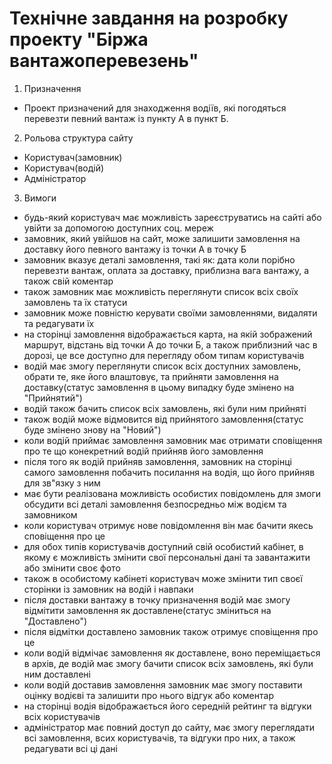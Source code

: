 # Технічне завдання на розробку проекту "Біржа вантажоперевезень"

1. Призначення
- Проект призначений для знаходження водіїв, які погодяться перевезти певний вантаж із пункту А в пункт Б.

2. Рольова структура сайту
* Користувач(замовник)
* Користувач(водій)
* Адміністратор

3. Вимоги

* будь-який користувач має можливість зареєструватись на сайті або увійти за допомогою доступних соц. мереж
* замовник, який увійшов на сайт, може залишити замовлення на доставку його певного вантажу із точки А в точку Б
* замовник вказує деталі замовлення, такі як: дата коли порібно перевезти вантаж, оплата за доставку, приблизна вага вантажу, а також свій коментар
* також замовник має можливість переглянути список всіх своїх замовлень та їх статуси
* замовник може повністю керувати своїми замовленнями, видаляти та редагувати їх
* на сторінці замовлення відображається карта, на якій зображений маршрут, відстань від точки А до точки Б, а також приблизний час в дорозі, це все доступно для перегляду обом типам користувачів
* водій має змогу переглянути список всіх доступних замовлень, обрати те, яке його влаштовує, та прийняти замовлення на доставку(статус замовлення в цьому випадку буде змінено на "Прийнятий")
* водій також бачить список всіх замовлень, які були ним прийняті
* також водій може відмовится від прийнятого замовлення(статус буде змінено знову на "Новий")
* коли водій приймає замовлення замовник має отримати сповіщення про те що конекретний водій прийняв його замовлення
* після того як водій прийняв замовлення, замовник на сторінці самого замовлення побачить посилання на водія, що його прийняв для зв"язку з ним
* має бути реалізована можливість особистих повідомлень для змоги обсудити всі деталі замовлення безпосредньо між водієм та замовником
* коли користувач отримує нове повідомлення він має бачити якесь сповіщення про це
* для обох типів користувачів доступний свій особистий кабінет, в якому є можливість змінити свої персональні дані та завантажити або змінити своє фото
* також в особистому кабінеті користувач може змінити тип своєї сторінки із замовник на водій і навпаки
* після доставки вантажу в точку призначення водій має змогу відмітити замовлення як доставлене(статус зміниться на "Доставлено")
* після відмітки доставлено замовник також отримує сповіщення про це
* коли водій відмічає замовлення як доставлене, воно переміщається в архів, де водій має змогу бачити список всіх замовлень, які були ним доставлені
* коли водій доставив замовлення замовник має змогу поставити оцінку водієві та залишити про нього відгук або коментар
* на сторінці водія відображається його середній рейтинг та відгуки всіх користувачів
* адміністратор має повний доступ до сайту, має змогу переглядати всі замовлення, всих користувачів, та відгуки про них, а також редагувати всі ці дані
